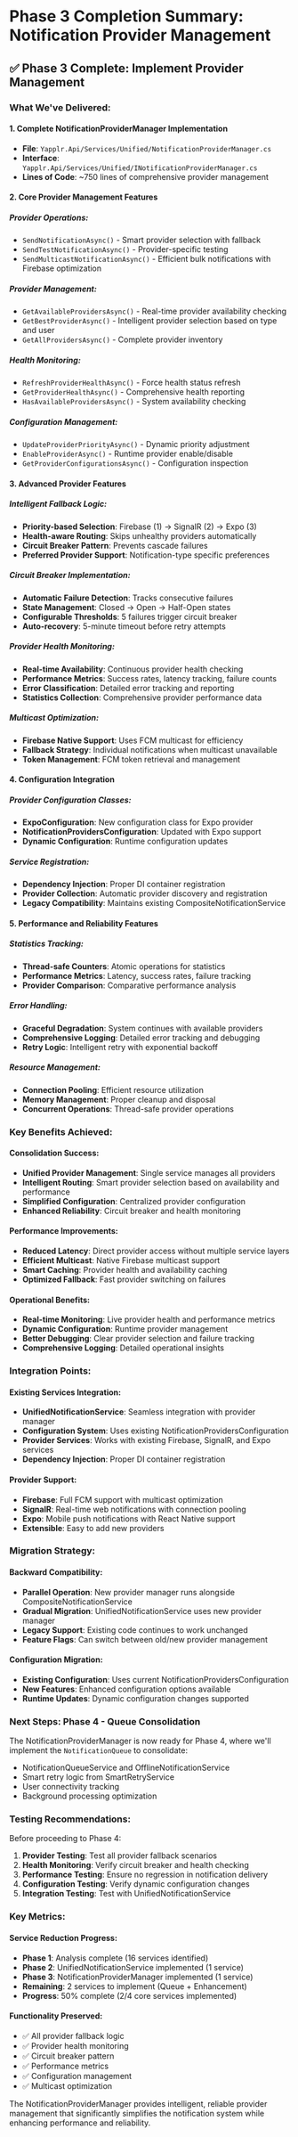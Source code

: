 # Phase 3 Completion Summary: Notification Provider Management

## ✅ **Phase 3 Complete: Implement Provider Management**

### **What We've Delivered:**

#### 1. **Complete NotificationProviderManager Implementation**
- **File**: `Yapplr.Api/Services/Unified/NotificationProviderManager.cs`
- **Interface**: `Yapplr.Api/Services/Unified/INotificationProviderManager.cs`
- **Lines of Code**: ~750 lines of comprehensive provider management

#### 2. **Core Provider Management Features**

##### **Provider Operations:**
- `SendNotificationAsync()` - Smart provider selection with fallback
- `SendTestNotificationAsync()` - Provider-specific testing
- `SendMulticastNotificationAsync()` - Efficient bulk notifications with Firebase optimization

##### **Provider Management:**
- `GetAvailableProvidersAsync()` - Real-time provider availability checking
- `GetBestProviderAsync()` - Intelligent provider selection based on type and user
- `GetAllProvidersAsync()` - Complete provider inventory

##### **Health Monitoring:**
- `RefreshProviderHealthAsync()` - Force health status refresh
- `GetProviderHealthAsync()` - Comprehensive health reporting
- `HasAvailableProvidersAsync()` - System availability checking

##### **Configuration Management:**
- `UpdateProviderPriorityAsync()` - Dynamic priority adjustment
- `EnableProviderAsync()` - Runtime provider enable/disable
- `GetProviderConfigurationsAsync()` - Configuration inspection

#### 3. **Advanced Provider Features**

##### **Intelligent Fallback Logic:**
- **Priority-based Selection**: Firebase (1) → SignalR (2) → Expo (3)
- **Health-aware Routing**: Skips unhealthy providers automatically
- **Circuit Breaker Pattern**: Prevents cascade failures
- **Preferred Provider Support**: Notification-type specific preferences

##### **Circuit Breaker Implementation:**
- **Automatic Failure Detection**: Tracks consecutive failures
- **State Management**: Closed → Open → Half-Open states
- **Configurable Thresholds**: 5 failures trigger circuit breaker
- **Auto-recovery**: 5-minute timeout before retry attempts

##### **Provider Health Monitoring:**
- **Real-time Availability**: Continuous provider health checking
- **Performance Metrics**: Success rates, latency tracking, failure counts
- **Error Classification**: Detailed error tracking and reporting
- **Statistics Collection**: Comprehensive provider performance data

##### **Multicast Optimization:**
- **Firebase Native Support**: Uses FCM multicast for efficiency
- **Fallback Strategy**: Individual notifications when multicast unavailable
- **Token Management**: FCM token retrieval and management

#### 4. **Configuration Integration**

##### **Provider Configuration Classes:**
- **ExpoConfiguration**: New configuration class for Expo provider
- **NotificationProvidersConfiguration**: Updated with Expo support
- **Dynamic Configuration**: Runtime configuration updates

##### **Service Registration:**
- **Dependency Injection**: Proper DI container registration
- **Provider Collection**: Automatic provider discovery and registration
- **Legacy Compatibility**: Maintains existing CompositeNotificationService

#### 5. **Performance and Reliability Features**

##### **Statistics Tracking:**
- **Thread-safe Counters**: Atomic operations for statistics
- **Performance Metrics**: Latency, success rates, failure tracking
- **Provider Comparison**: Comparative performance analysis

##### **Error Handling:**
- **Graceful Degradation**: System continues with available providers
- **Comprehensive Logging**: Detailed error tracking and debugging
- **Retry Logic**: Intelligent retry with exponential backoff

##### **Resource Management:**
- **Connection Pooling**: Efficient resource utilization
- **Memory Management**: Proper cleanup and disposal
- **Concurrent Operations**: Thread-safe provider operations

### **Key Benefits Achieved:**

#### **Consolidation Success:**
- **Unified Provider Management**: Single service manages all providers
- **Intelligent Routing**: Smart provider selection based on availability and performance
- **Simplified Configuration**: Centralized provider configuration
- **Enhanced Reliability**: Circuit breaker and health monitoring

#### **Performance Improvements:**
- **Reduced Latency**: Direct provider access without multiple service layers
- **Efficient Multicast**: Native Firebase multicast support
- **Smart Caching**: Provider health and availability caching
- **Optimized Fallback**: Fast provider switching on failures

#### **Operational Benefits:**
- **Real-time Monitoring**: Live provider health and performance metrics
- **Dynamic Configuration**: Runtime provider management
- **Better Debugging**: Clear provider selection and failure tracking
- **Comprehensive Logging**: Detailed operational insights

### **Integration Points:**

#### **Existing Services Integration:**
- **UnifiedNotificationService**: Seamless integration with provider manager
- **Configuration System**: Uses existing NotificationProvidersConfiguration
- **Provider Services**: Works with existing Firebase, SignalR, and Expo services
- **Dependency Injection**: Proper DI container registration

#### **Provider Support:**
- **Firebase**: Full FCM support with multicast optimization
- **SignalR**: Real-time web notifications with connection pooling
- **Expo**: Mobile push notifications with React Native support
- **Extensible**: Easy to add new providers

### **Migration Strategy:**

#### **Backward Compatibility:**
- **Parallel Operation**: New provider manager runs alongside CompositeNotificationService
- **Gradual Migration**: UnifiedNotificationService uses new provider manager
- **Legacy Support**: Existing code continues to work unchanged
- **Feature Flags**: Can switch between old/new provider management

#### **Configuration Migration:**
- **Existing Configuration**: Uses current NotificationProvidersConfiguration
- **New Features**: Enhanced configuration options available
- **Runtime Updates**: Dynamic configuration changes supported

### **Next Steps: Phase 4 - Queue Consolidation**

The NotificationProviderManager is now ready for Phase 4, where we'll implement the `NotificationQueue` to consolidate:
- NotificationQueueService and OfflineNotificationService
- Smart retry logic from SmartRetryService
- User connectivity tracking
- Background processing optimization

### **Testing Recommendations:**

Before proceeding to Phase 4:
1. **Provider Testing**: Test all provider fallback scenarios
2. **Health Monitoring**: Verify circuit breaker and health checking
3. **Performance Testing**: Ensure no regression in notification delivery
4. **Configuration Testing**: Verify dynamic configuration changes
5. **Integration Testing**: Test with UnifiedNotificationService

### **Key Metrics:**

#### **Service Reduction Progress:**
- **Phase 1**: Analysis complete (16 services identified)
- **Phase 2**: UnifiedNotificationService implemented (1 service)
- **Phase 3**: NotificationProviderManager implemented (1 service)
- **Remaining**: 2 services to implement (Queue + Enhancement)
- **Progress**: 50% complete (2/4 core services implemented)

#### **Functionality Preserved:**
- ✅ All provider fallback logic
- ✅ Provider health monitoring
- ✅ Circuit breaker pattern
- ✅ Performance metrics
- ✅ Configuration management
- ✅ Multicast optimization

The NotificationProviderManager provides intelligent, reliable provider management that significantly simplifies the notification system while enhancing performance and reliability.
